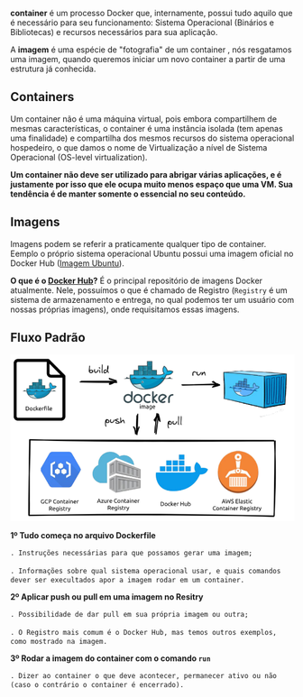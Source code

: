 **container** é um processo Docker que, internamente, possui tudo aquilo que é necessário para seu funcionamento: Sistema Operacional (Binários e Bibliotecas) e recursos necessários para sua aplicação.

A **imagem** é uma espécie de "fotografia" de um container , nós resgatamos uma imagem, quando queremos iniciar um novo container a partir de uma estrutura já conhecida.


## Containers

Um container não é uma máquina virtual, pois embora compartilhem de mesmas características, o container é uma instância isolada (tem apenas uma finalidade) e compartilha dos mesmos recursos do sistema operacional hospedeiro, o que damos o nome de Virtualização a nível de Sistema Operacional (OS-level virtualization).

**Um container não deve ser utilizado para abrigar várias aplicações, e é justamente por isso que ele ocupa muito menos espaço que uma VM. Sua tendência é de manter somente o essencial no seu conteúdo.**

## Imagens

Imagens podem se referir a praticamente qualquer tipo de container.
Eemplo o próprio sistema operacional Ubuntu possui uma imagem oficial no Docker Hub ([Imagem Ubuntu](https://hub.docker.com/_/ubuntu)). 

**O que é o [Docker Hub](https://hub.docker.com/)?** É o principal repositório de imagens Docker atualmente. Nele, possuímos o que é chamado de Registro (`Registry` é um sistema de armazenamento e entrega, no qual podemos ter um usuário com nossas próprias imagens), onde requisitamos essas imagens.

## Fluxo Padrão

![image](./.imgs/fluxo.png)

**1º Tudo começa no arquivo Dockerfile**

	. Instruções necessárias para que possamos gerar uma imagem;
	
	. Informações sobre qual sistema operacional usar, e quais comandos dever ser execultados apor a imagem rodar em um container.

**2º Aplicar push ou pull em uma imagem no Resitry**

	. Possibilidade de dar pull em sua própria imagem ou outra;
	
	. O Registro mais comum é o Docker Hub, mas temos outros exemplos, como mostrado na imagem.

**3º Rodar a imagem do container com o comando `run`**

	. Dizer ao container o que deve acontecer, permanecer ativo ou não (caso o contrário o container é encerrado).
